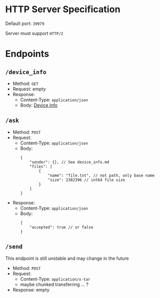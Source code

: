 # HTTP Server Specification

Default port: `39979`

Server must support `HTTP/2`


# Endpoints

## `/device_info`
- Method: `GET`
- Request: empty
- Response:
  - Content-Type: `application/json`
  - Body: [Device Info](device_info.md)

## `/ask`
- Method: `POST`
- Request:
  - Content-Type: `application/json`
  - Body:
    ```jsonc
    {
        "sender": {}, // See device_info.md
        "files": [
            {
                "name": "file.txt", // not path, only base name
                "size": 2382396 // int64 file size
            }
        ]
    }
    ```
- Response:
  - Content-Type: `application/json`
  - Body:
      ```jsonc
      {
          "accepted": true // or false
      }
      ```

## `/send`

This endpoint is still unstable and may change in the future

- Method: `POST`
- Request: 
  - Content-Type: `application/x-tar`
  - maybe chunked transferring ... ?
- Response: empty
